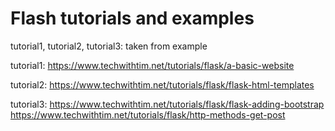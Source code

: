 # Flash tutorials and examples

tutorial1, tutorial2, tutorial3:
taken from example 

tutorial1:
https://www.techwithtim.net/tutorials/flask/a-basic-website

tutorial2:
https://www.techwithtim.net/tutorials/flask/flask-html-templates

tutorial3:
https://www.techwithtim.net/tutorials/flask/flask-adding-bootstrap
https://www.techwithtim.net/tutorials/flask/http-methods-get-post
